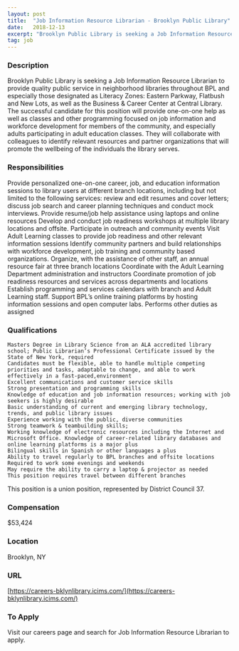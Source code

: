 ```yaml
---
layout: post
title:  "Job Information Resource Librarian - Brooklyn Public Library"
date:   2018-12-13
excerpt: "Brooklyn Public Library is seeking a Job Information Resource Librarian to provide quality public service in neighborhood libraries throughout BPL and especially those designated as Literacy Zones: Eastern Parkway, Flatbush and New Lots, as well as the Business & Career Center at Central Library. The successful candidate for this position..."
tag: job
---
```


### Description   

Brooklyn Public Library is seeking a Job Information Resource Librarian to provide quality public service in neighborhood libraries throughout BPL and especially those designated as Literacy Zones: Eastern Parkway, Flatbush and New Lots, as well as the Business & Career Center at Central Library. The successful candidate for this position will provide one-on-one help as well as classes and other programming focused on job information and workforce development for members of the community, and especially adults participating in adult education classes. They will collaborate with colleagues to identify relevant resources and partner organizations that will promote the wellbeing of the individuals the library serves.


### Responsibilities   

Provide personalized one-on-one career, job, and education information sessions to library users at different branch locations, including but not limited to the following services: review and edit resumes and cover letters; discuss job search and career planning techniques and conduct mock interviews.
Provide resume/job help assistance using laptops and online resources
Develop and conduct job readiness workshops at multiple library locations and offsite.
Participate in outreach and community events
Visit Adult Learning classes to provide job readiness and other relevant information sessions
Identify community partners and build relationships with workforce development, job training and community based organizations.
Organize, with the assistance of other staff, an annual resource fair at three branch locations
Coordinate with the Adult Learning Department administration and instructors
Coordinate promotion of job readiness resources and services across departments and locations
Establish programming and services calendars with branch and Adult Learning staff.
Support BPL’s online training platforms by hosting information sessions and open computer labs.
Performs other duties as assigned


### Qualifications   

    Masters Degree in Library Science from an ALA accredited library school; Public Librarian’s Professional Certificate issued by the State of New York, required
    Candidates must be flexible, able to handle multiple competing priorities and tasks, adaptable to change, and able to work effectively in a fast-paced,environment
    Excellent communications and customer service skills
    Strong presentation and programming skills
    Knowledge of education and job information resources; working with job seekers is highly desirable
    Basic understanding of current and emerging library technology, trends, and public library issues
    Experience working with the public, diverse communities
    Strong teamwork & teambuilding skills;
    Working knowledge of electronic resources including the Internet and Microsoft Office. Knowledge of career-related library databases and online learning platforms is a major plus
    Bilingual skills in Spanish or other languages a plus
    Ability to travel regularly to BPL branches and offsite locations
    Required to work some evenings and weekends
    May require the ability to carry a laptop & projector as needed
    This position requires travel between different branches

This position is a union position, represented by District Council 37.


### Compensation   

$53,424


### Location   

Brooklyn, NY


### URL   

[https://careers-bklynlibrary.icims.com/](https://careers-bklynlibrary.icims.com/)

### To Apply   

Visit our careers page and search for Job Information Resource Librarian to apply.






